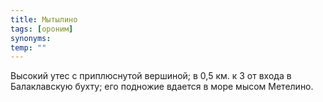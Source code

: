 ```yaml
---
title: Мытылино
tags: [ороним]
synonyms:
temp: ""
---
```


Высокий утес с приплюснутой вершиной; в 0,5 км. к З от входа в Балаклавскую
бухту; его подножие вдается в море мысом Метелино.
